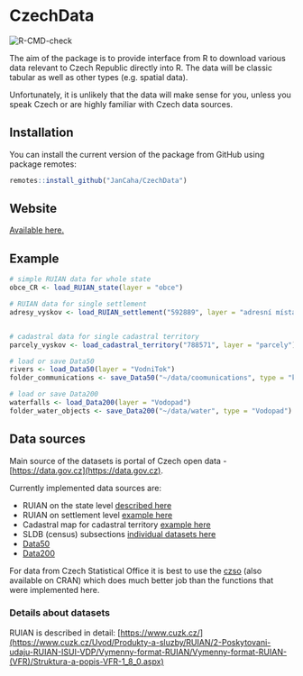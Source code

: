 # CzechData

![R-CMD-check](https://github.com/JanCaha/CzechData/workflows/R-CMD-check/badge.svg)


The aim of the package is to provide interface from R to download various data relevant to Czech Republic directly into R. The data will be classic tabular as well as other types (e.g. spatial data). 

Unfortunately, it is unlikely that the data will make sense for you, unless you speak Czech or are highly familiar with Czech data sources.

## Installation

You can install the current version of the package from GitHub using package remotes:

``` r
remotes::install_github("JanCaha/CzechData")
```

## Website

[Available here.](https://jancaha.github.io/CzechData/index.html)

## Example

```r
# simple RUIAN data for whole state
obce_CR <- load_RUIAN_state(layer = "obce")

# RUIAN data for single settlement
adresy_vyskov <- load_RUIAN_settlement("592889", layer = "adresní místa")


# cadastral data for single cadastral territory
parcely_vyskov <- load_cadastral_territory("788571", layer = "parcely")

# load or save Data50
rivers <- load_Data50(layer = "VodniTok")
folder_communications <- save_Data50("~/data/coomunications", type = "komunikace")

# load or save Data200
waterfalls <- load_Data200(layer = "Vodopad")
folder_water_objects <- save_Data200("~/data/water", type = "Vodopad")
```

## Data sources

Main source of the datasets is portal of Czech open data - [https://data.gov.cz](https://data.gov.cz). 

Currently implemented data sources are:

* RUIAN on the state level [described here](https://data.gov.cz/datov%C3%A1-sada?iri=https%3A%2F%2Fdata.gov.cz%2Fzdroj%2Fdatov%C3%A1-sada%2Fhttp---atom.cuzk.cz-api-3-action-package_show-id-cz-00025712-cuzk_ruian-staty-shp_1)
* RUIAN on settlement level [example here](https://data.gov.cz/datov%C3%A1-sada?iri=https%3A%2F%2Fdata.gov.cz%2Fzdroj%2Fdatov%C3%A1-sada%2Fhttp---atom.cuzk.cz-api-3-action-package_show-id-cz-00025712-cuzk_ruian-obce-shp_554979)
* Cadastral map for cadastral territory [example here](https://data.gov.cz/datov%C3%A1-sada?iri=https%3A%2F%2Fdata.gov.cz%2Fzdroj%2Fdatov%C3%A1-sada%2Fhttp---atom.cuzk.cz-api-3-action-package_show-id-cz-00025712-cuzk_km-ku-shp_600016)
* SLDB (census) subsections [individual datasets here](https://data.gov.cz/datov%C3%A9-sady?dotaz=SLDB) 
* [Data50](https://geoportal.cuzk.cz/(S(2ugpect2xdu0ksih3crtpxd0))/Default.aspx?lng=CZ&mode=TextMeta&text=dSady_mapyData50&side=mapy_data50&menu=2290&head_tab=sekce-02-gp)
* [Data200](https://geoportal.cuzk.cz/(S(ijginumejzilvacbfijkylwj))/Default.aspx?mode=TextMeta&side=mapy_data200&text=dSady_mapyData200&head_tab=sekce-02-gp&menu=229)

For data from Czech Statistical Office it is best to use the [czso](https://github.com/petrbouchal/czso) (also available on CRAN) which does much better job than the functions that were implemented here. 

### Details about datasets

RUIAN is described in detail: [https://www.cuzk.cz/](https://www.cuzk.cz/Uvod/Produkty-a-sluzby/RUIAN/2-Poskytovani-udaju-RUIAN-ISUI-VDP/Vymenny-format-RUIAN/Vymenny-format-RUIAN-(VFR)/Struktura-a-popis-VFR-1_8_0.aspx)
